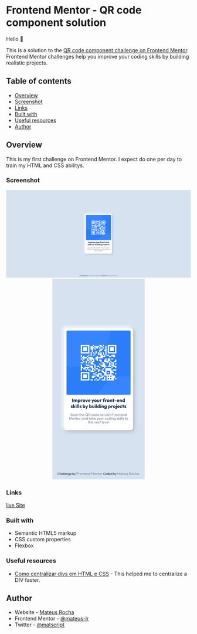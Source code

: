 # Frontend Mentor - QR code component solution

Hello 👋 

This is a solution to the [QR code component challenge on Frontend Mentor](https://www.frontendmentor.io/challenges/qr-code-component-iux_sIO_H). Frontend Mentor challenges help you improve your coding skills by building realistic projects. 

## Table of contents

  - [Overview](#overview) 
  - [Screenshot](#screenshot)
  - [Links](#links)
  - [Built with](#built-with)
  - [Useful resources](#useful-resources)
  - [Author](#author)

## Overview

This is my first challenge on Frontend Mentor. I expect do one per day to train my HTML and CSS abilitys.

### Screenshot

<div align="center">
<img src="./Screenshots/Desktop.png">
<img src="./Screenshots/Mobile.png" width="50%">
</div>

### Links 

[live Site](https://mateus-lr.github.io/QR-code-component-challenge-on-Frontend-Mentor/)

### Built with

- Semantic HTML5 markup
- CSS custom properties
- Flexbox

### Useful resources

- [Como centralizar divs em HTML e CSS](https://www.devmedia.com.br/como-centralizar-divs-em-html-e-css/37568) - This helped me to centralize a DIV faster.

## Author

- Website - [Mateus Rocha](https://github.com/mateus-lr)
- Frontend Mentor - [@mateus-lr](https://www.frontendmentor.io/profile/mateus-lr)
- Twitter - [@matscript](https://www.twitter.com/maatscript)
